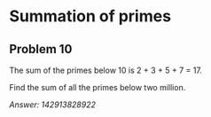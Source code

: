 # Summation of primes
## Problem 10

The sum of the primes below 10 is 2 + 3 + 5 + 7 = 17.

Find the sum of all the primes below two million.

*Answer: 142913828922*
